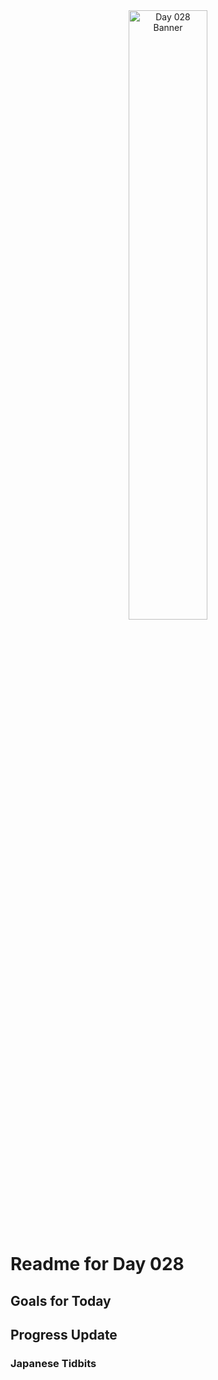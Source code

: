 <div align="center">
 <img src="../../Images/image_028.jpg" alt="Day 028 Banner" width="50%">
</div>

# Readme for Day 028

## Goals for Today

## Progress Update

### Japanese Tidbits

